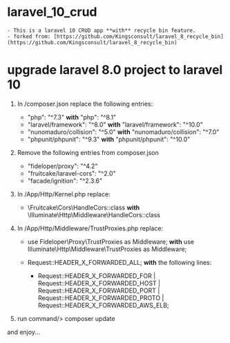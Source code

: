 # laravel_10_crud
    - This is a laravel 10 CRUD app **with** recycle bin feature.
    - forked from: [https://github.com/Kingsconsult/laravel_8_recycle_bin](https://github.com/Kingsconsult/laravel_8_recycle_bin)

# upgrade laravel 8.0 project to laravel 10

1. In /composer.json replace the following entries:

    - "php": "^7.3"  **with**   "php": "^8.1"
    - "laravel/framework": "^8.0"  **with**  "laravel/framework": "^10.0"
    - "nunomaduro/collision": "^5.0"  **with**  "nunomaduro/collision": "^7.0"
    - "phpunit/phpunit": "^9.3"  **with**  "phpunit/phpunit": "^10.0"

2. Remove the following entries from composer.json

    - "fideloper/proxy": "^4.2"
    - "fruitcake/laravel-cors": "^2.0"
    - "facade/ignition": "^2.3.6"

3. In /App/Http/Kernel.php replace:

    - \Fruitcake\Cors\HandleCors::class  **with**  \Illuminate\Http\Middleware\HandleCors::class

4. In /App/Http/Middleware/TrustProxies.php replace:

    - use Fideloper\Proxy\TrustProxies as Middleware;  **with**  use Illuminate\Http\Middleware\TrustProxies as Middleware;

    - Request::HEADER_X_FORWARDED_ALL;    **with** the following lines:
  
      - Request::HEADER_X_FORWARDED_FOR |
        Request::HEADER_X_FORWARDED_HOST |
        Request::HEADER_X_FORWARDED_PORT |
        Request::HEADER_X_FORWARDED_PROTO |
        Request::HEADER_X_FORWARDED_AWS_ELB;

5. run command/> composer update

and enjoy...

